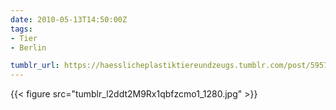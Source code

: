 ```yaml
---
date: 2010-05-13T14:50:00Z
tags:
- Tier
- Berlin

tumblr_url: https://haesslicheplastiktiereundzeugs.tumblr.com/post/595723957
---
```

{{< figure src="tumblr_l2ddt2M9Rx1qbfzcmo1_1280.jpg" >}}
